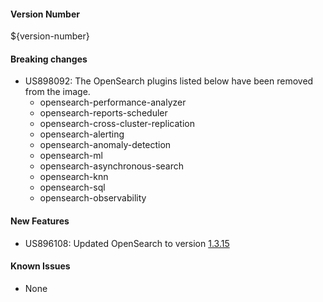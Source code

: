 #### Version Number
${version-number}

#### Breaking changes
- US898092: The OpenSearch plugins listed below have been removed from the image.
  - opensearch-performance-analyzer
  - opensearch-reports-scheduler
  - opensearch-cross-cluster-replication
  - opensearch-alerting
  - opensearch-anomaly-detection
  - opensearch-ml
  - opensearch-asynchronous-search
  - opensearch-knn
  - opensearch-sql
  - opensearch-observability

#### New Features
- US896108: Updated OpenSearch to version [1.3.15](https://opensearch.org/versions/opensearch-1-3-15.html)

#### Known Issues
- None
